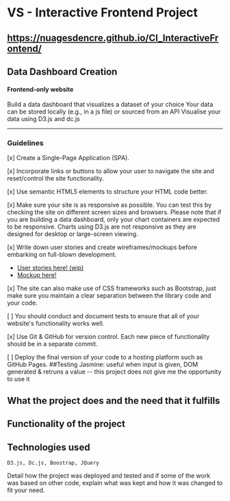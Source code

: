 # VS - Interactive Frontend Project
## https://nuagesdencre.github.io/CI_InteractiveFrontend/
## Data Dashboard Creation
#### Frontend-only website
Build a data dashboard that visualizes a dataset of your choice
Your data can be stored locally (e.g., in a js file) or sourced from an API
Visualise your data using D3.js and dc.js

******
### Guidelines

[x] Create a Single-Page Application (SPA).

[x] Incorporate links or buttons to allow your user to navigate the site and reset/control the site functionality.

[x] Use semantic HTML5 elements to structure your HTML code better.

[x] Make sure your site is as responsive as possible. You can test this by checking the site on different screen sizes and browsers. Please note that if you are building a data dashboard, only your chart containers are expected to be responsive. Charts using D3.js are not responsive as they are designed for desktop or large-screen viewing.

[x] Write down user stories and create wireframes/mockups before embarking on full-blown development.

* [User stories here! (wip)](stories/userstories.xlsx)
* [Mockup here!](datadashboard.png)

[x] The site can also make use of CSS frameworks such as Bootstrap, just make sure you maintain a clear separation between the library code and your code.

[ ] You should conduct and document tests to ensure that all of your website's functionality works well.

[x] Use Git & GitHub for version control. Each new piece of functionality should be in a separate commit.

[ ] Deploy the final version of your code to a hosting platform such as GitHub Pages.
##Testing
Jasmine: useful when input is given, DOM generated  & retruns a value -- this project does not give me the opportunity to use it

## What the project does and the need that it fulfills
## Functionality of the project 
## Technologies used 
```
D3.js, Dc.js, Boostrap, JQuery
```
Detail how the project was deployed and tested and if some of the work was based on other code, explain what was kept and how it was changed to fit your need.

